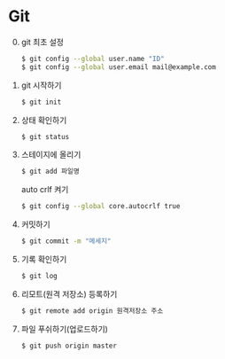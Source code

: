 
# Git
0. git 최초 설정
	```sh
	$ git config --global user.name "ID"
	$ git config --global user.email mail@example.com
	```
2. git 시작하기

   ```sh
   $ git init
   ```


3. 상태 확인하기

   ```sh
   $ git status
   ```

4. 스테이지에 올리기

	  ```sh
	$ git add 파일명
	 ```
	 auto crlf 켜기
	  ```sh
	$ git config --global core.autocrlf true
	 ```


5. 커밋하기

   ```sh 
   $ git commit -m "메세지"
   ```

6. 기록 확인하기

   ```sh 
   $ git log
   ```

7. 리모트(원격 저장소) 등록하기

   ```sh 
   $ git remote add origin 원격저장소 주소
   ```

8. 파일 푸쉬하기(업로드하기)

   ```sh
   $ git push origin master
   ```


